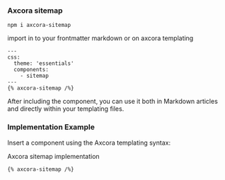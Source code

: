 ### Axcora sitemap

```
npm i axcora-sitemap
```

import in to your frontmatter markdown or on axcora templating
```
---
css:
  theme: 'essentials'
  components:
    - sitemap
---
{% axcora-sitemap /%}
```

After including the component, you can use it both in Markdown articles and directly within your templating files.

### Implementation Example
Insert a component using the Axcora templating syntax:

Axcora sitemap implementation

```
{% axcora-sitemap /%}
```
